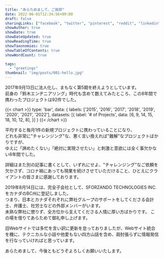 ```yaml
---
title: "あらためまして、ご挨拶"
date: 2022-06-01T12:34:56+09:00
draft: false
sharingLinks: ["facebook", "twitter", "pinterest", "reddit", "linkedin", "email"]
showAuthor: true
showDate: true
showDateUpdated: true
showReadingTime: true
showTaxonomies: true
showTableOfContents: true
showWordCount: true

tags:
  - "greetings"
thumbnail: "img/posts/001-hello.jpg"
---
```


2017年9月13日に法人化し、まもなく第5期を終えようとしています。  
前身の「鈴木エンヂニアリング」時代も含めて数えてみたところ、この8年間で携わったプロジェクトは92件でした。

{{< chart >}}
type: 'bar',
data: {
  labels: ['2015', '2016', '2017', '2018', '2019', '2020', '2021', '2022'],
  datasets: [{
    label: '# of Projects',
    data: [6, 9, 14, 15, 18, 10, 12, 8],
  }]
}
{{< /chart >}}

平均すると毎月1件の新規プロジェクトに携わっていることになり、  
どれも非常に"チャレンジング"な、悪く言い換えれば"難解"なプロジェクトばかりですが、  
ゆえに「諦めたくない」「絶対に実現させたい」と刺激と意欲には全く事欠かない8年間でした。

詳細はまた別の記事に書くとして、いずれにせよ、"チャレンジング"なご依頼を欠かさず、コロナ禍にあっても現業を続けさせていただけること、ひとえにクライアントの皆さまに感謝しております。

2019年8月14日には、完全子会社として、SFORZANDO TECHNOLOGIES INC.をカナダのBC州に登記しました。  
つまり、日本とカナダそれぞれに弊社グループのサポートをしてくださる会計士、弁護士、社労士などの外部メンバーがいます。  
未熟な弊社に懲りず、全方位から支えてくださる人情に厚い方ばかりです。
この場を借りてあらためて御礼申し上げます。

旧Webサイトでは多忙を言い訳に更新を怠っておりましたが、Webサイト統合を機に、テクニカルな小話や他愛もない四方山話を含め、肩肘張らずに情報発信を行なっていければと思っています。

あらためまして、今後ともどうぞよろしくお願いいたします。

